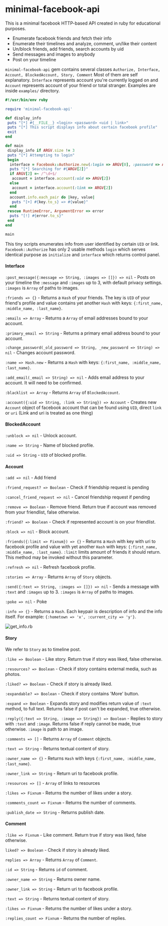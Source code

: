 # minimal-facebook-api
This is a minimal facebook HTTP-based API created in ruby for educational purposes.
* Enumerate facebook friends and fetch their info
* Enumerate their timelines and analyze, comment, un/like their content
* Un/block friends, add friends, search accounts by uid
* Send messages and images to anybody
* Post on your timeline

`minimal-facebook-api` gem contains several classes `Authorize, Interface, Account, BlockedAccount, Story, Comment` Most of them are self explanatory. `Interface` represents account you're currently logged on and `Account` represents account of your friend or total stranger. Examples are inside `examples/` directory.

```ruby
#!/usr/bin/env ruby

require 'minimal-facebook-api'

def display_info
 puts "[*] #{__FILE__} <login> <password> <uid | link>"
 puts "[*] This script displays info about certain facebook profile"
 exit
end

def main
 display_info if ARGV.size != 3
 puts "[*] Attempting to login"
 begin
  interface = Facebook::Authorize.new(:login => ARGV[0], :password => ARGV[1]).interface
  puts "[*] Searching for #{ARGV[2]}"
  if ARGV[2] =~ /^\d+$/
   account = interface.account(:uid => ARGV[2])
  else
   account = interface.account(:link => ARGV[2])
  end
  account.info.each_pair do |key, value|
   puts "[+] #{key.to_s} => #{value}"
  end
 rescue RuntimeError, ArgumentError => error
  puts "[!] #{error.to_s}"
 end
end

main
```

This tiny scripts enumerates info from user identified by certain `UID` or link. `Facebook::Authorize` has only 2 usable methods `login` which serves identical purpose as `initialize` and `interface` which returns control panel.

#### Interface
`:post_message({:message => String, :images => []}) => nil` - Posts on your timeline the `:message` and `:images` up to 3, with default privacy settings. `:images` is `Array` of paths to images.

`:friends => {}` - Returns a `Hash` of your friends. The key is `UID` of your friend's profile and value contains yet another `Hash` with keys: `{:first_name, :middle_name, :last_name}`.

`:emails => Array` - Returns a `Array` of email addresses bound to your account.

`:primary_email => String` - Returns a primary email address bound to your account.

`:change_password(_old_password => String, _new_password => String) => nil` - Changes account password.

`:name => Hash.new` - Returns a `Hash` with keys: `{:first_name, :middle_name, :last_name}`.

`:add_email(_email => String) => nil` - Adds email address to your account. It will need to be confirmed.

`:blacklist => Array` - Returns `Array` of `BlockedAccount`.

`:account({:uid => String, :link => String}) => Account` - Creates new `Account` object of facebook account that can be found using `UID`, direct `link` or `uri` (Link and uri is treated as one thing)

#### BlockedAccount
`:unblock => nil` - Unlock account.

`:name => String` - Name of blocked profile.

`:uid => String` - `UID` of blocked profile.

#### Account
`:add => nil` - Add friend

`:friend_request? => Boolean` - Check if friendship request is pending

`:cancel_friend_request => nil` - Cancel friendship request if pending

`:remove => Boolean` - Remove friend. Return true if account was removed from your friendlist, false otherwise.

`:friend? => Boolean` - Check if represented account is on your friendlist.

`:block => nil` - Block account.

`:friends({:limit => Fixnum}) => {}` - Returns a `Hash` with key with uri to facebook profile and value with yet another `Hash` with keys: `{:first_name, :middle_name, :last_name}`. `:limit` limits amount of friends it should return. This method may be invoked without this parameter.

`:refresh => nil` - Refresh facebook profile.

`:stories => Array` - Returns `Array` of `Story` objects.

`:send({:text => String, :images => []}) => nil` - Sends a message with `:text` and `:images` up to 3. `:images` is `Array` of paths to images.

`:poke => nil` - Poke

`:info => {}` - Returns a `Hash`. Each keypair is description of info and the info itself. For example: `{:hometown => 'x', :current_city => 'y'}`.

![get_info.rb](https://i.imgur.com/dKr111D.png)

#### Story
We refer to `Story` as to timeline post.

`:like => Boolean` - Like story. Return true if story was liked, false otherwise.

`:resources? => Boolean` - Check if story contains external media, such as photos.

`:liked? => Boolean` - Check if story is already liked.

`:expandable? => Boolean` - Check if story contains 'More' button.

`:expand => Boolean` - Expands story and modifies return value of `:text` method, to full text. Returns false if post can't be expanded, true otherwise.

`:reply({:text => String, :image => String}) => Boolean` - Replies to story with `:text` and `:image`. Returns false if reply cannot be made, true otherwise. `:image` is path to an image.

`:comments => []` - Returns `Array` of `Comment` objects.

`:text => String` - Returns textual content of story.

`:owner_name => {}` - Returns `Hash` with keys `{:first_name, :middle_name, :last_name}`.

`:owner_link => String` - Return uri to facebook profile.

`:resources => []` - `Array` of links to resources

`:likes => Fixnum` - Returns the number of likes under a story.

`:comments_count => Fixnum` - Returns the number of comments.

`:publish_date => String` - Returns publish date.

#### Comment
`:like => Fixnum` - Like comment. Return true if story was liked, false otherwise.

`liked? => Boolean` - Check if story is already liked.

`replies => Array` - Returns `Array` of `Comment`.

`:id => String` - Returns `id` of comment.

`:owner_name => String` - Returns owner name.

`:owner_link => String` - Return uri to facebook profile.

`:text => String` - Returns textual content of story.

`:likes => Fixnum` - Returns the number of likes under a story.

`:replies_count => Fixnum` - Returns the number of replies.
